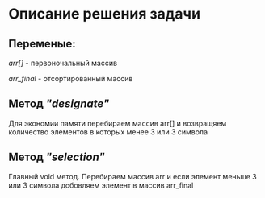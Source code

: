 # Описание решения задачи #
## Переменые: ##
*arr[]* - первоночальный массив 

*arr_final* - отсортированный массив

## Метод *"designate"* ##

Для экономии памяти перебираем массив arr[] и возвращяем количество элементов в которых менее 3 или 3 символа

## Метод *"selection"* ##

Главный void метод. Перебираем массив arr и если элемент меньше 3 или 3 символа добовляем элемент в массив arr_final  
